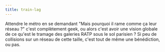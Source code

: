 ```yaml
---
title: train-lag
---
```


Attendre le métro en se demandant "Mais pourquoi il rame comme ça leur réseau
?" c'est complètement geek, ou alors c'est avoir une vision globale de ce
qu'est le tramage des galeries RATP sous le sol parisien ? Si peu de
collisions sur un réseau de cette taille, c'est tout de même une bénédiction,
ou pas.

